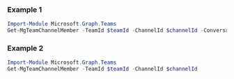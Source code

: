 ### Example 1
``` powershell
Import-Module Microsoft.Graph.Teams
Get-MgTeamChannelMember -TeamId $teamId -ChannelId $channelId -ConversationMemberId $conversationMemberId
```
### Example 2
``` powershell
Import-Module Microsoft.Graph.Teams
Get-MgTeamChannelMember -TeamId $teamId -ChannelId $channelId
```
